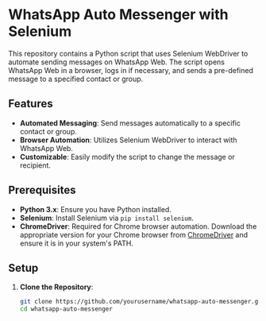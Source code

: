 # WhatsApp Auto Messenger with Selenium

This repository contains a Python script that uses Selenium WebDriver to automate sending messages on WhatsApp Web. The script opens WhatsApp Web in a browser, logs in if necessary, and sends a pre-defined message to a specified contact or group.

## Features
- **Automated Messaging**: Send messages automatically to a specific contact or group.
- **Browser Automation**: Utilizes Selenium WebDriver to interact with WhatsApp Web.
- **Customizable**: Easily modify the script to change the message or recipient.

## Prerequisites
- **Python 3.x**: Ensure you have Python installed.
- **Selenium**: Install Selenium via `pip install selenium`.
- **ChromeDriver**: Required for Chrome browser automation. Download the appropriate version for your Chrome browser from [ChromeDriver](https://sites.google.com/a/chromium.org/chromedriver/downloads) and ensure it is in your system's PATH.

## Setup
1. **Clone the Repository**:
   ```bash
   git clone https://github.com/yourusername/whatsapp-auto-messenger.git
   cd whatsapp-auto-messenger
